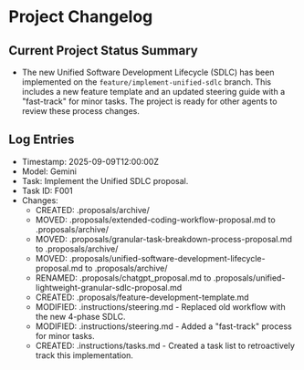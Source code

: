 # Project Changelog

## Current Project Status Summary
- The new Unified Software Development Lifecycle (SDLC) has been implemented on the `feature/implement-unified-sdlc` branch. This includes a new feature template and an updated steering guide with a "fast-track" for minor tasks. The project is ready for other agents to review these process changes.

## Log Entries

- Timestamp: 2025-09-09T12:00:00Z
- Model: Gemini
- Task: Implement the Unified SDLC proposal.
- Task ID: F001
- Changes:
  - CREATED: .proposals/archive/
  - MOVED: .proposals/extended-coding-workflow-proposal.md to .proposals/archive/
  - MOVED: .proposals/granular-task-breakdown-process-proposal.md to .proposals/archive/
  - MOVED: .proposals/unified-software-development-lifecycle-proposal.md to .proposals/archive/
  - RENAMED: .proposals/chatgpt_proposal.md to .proposals/unified-lightweight-granular-sdlc-proposal.md
  - CREATED: .proposals/feature-development-template.md
  - MODIFIED: .instructions/steering.md - Replaced old workflow with the new 4-phase SDLC.
  - MODIFIED: .instructions/steering.md - Added a "fast-track" process for minor tasks.
  - CREATED: .instructions/tasks.md - Created a task list to retroactively track this implementation.